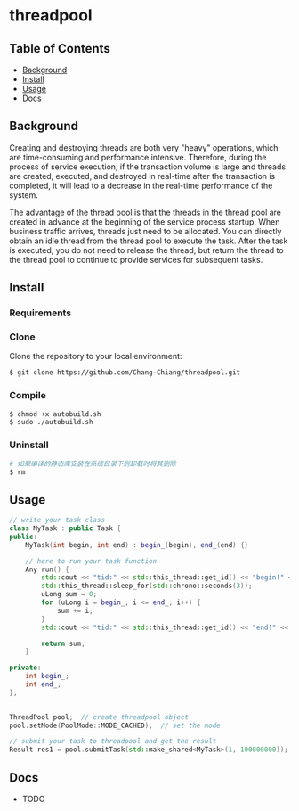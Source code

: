 # threadpool
## Table of Contents

+ [Background](#Background)
+ [Install](#Install)
+ [Usage](#Usage)
+ [Docs](#Docs)

## Background

Creating and destroying threads are both very "heavy" operations, which are time-consuming and performance intensive. Therefore, during the process of service execution, if the transaction volume is large and threads are created, executed, and destroyed in real-time after the transaction is completed,  it will lead to a decrease in the real-time performance of the system.

The advantage of the thread pool is that the threads in the thread pool are created in advance at the beginning of the service process startup. When business traffic arrives, threads just need to be allocated. You can directly obtain an idle thread from the thread pool to execute the task. After the task is executed, you do not need to release the thread, but return the thread to the thread pool to continue to provide services for subsequent tasks.

## Install

### Requirements

### Clone

Clone the repository to your local environment:

```bash
$ git clone https://github.com/Chang-Chiang/threadpool.git
```

### Compile

```bash
$ chmod +x autobuild.sh
$ sudo ./autobuild.sh
```

### Uninstall

```bash
# 如果编译的静态库安装在系统目录下则卸载时将其删除
$ rm 
```

## Usage

```c++
// write your task class 
class MyTask : public Task {
public:
    MyTask(int begin, int end) : begin_(begin), end_(end) {}

    // here to run your task function
    Any run() {
        std::cout << "tid:" << std::this_thread::get_id() << "begin!" << std::endl;
        std::this_thread::sleep_for(std::chrono::seconds(3));
        uLong sum = 0;
        for (uLong i = begin_; i <= end_; i++) {
            sum += i;
        }
        std::cout << "tid:" << std::this_thread::get_id() << "end!" << std::endl;

        return sum;
    }

private:
    int begin_;
    int end_;
};

 
ThreadPool pool;  // create threadpool object
pool.setMode(PoolMode::MODE_CACHED);  // set the mode

// submit your task to threadpool and get the result
Result res1 = pool.submitTask(std::make_shared<MyTask>(1, 100000000));  
```

## Docs

+ TODO

